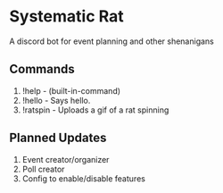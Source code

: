 # Systematic Rat
 A discord bot for event planning and other shenanigans
 
## Commands
 1. !help - (built-in-command)
 2. !hello - Says hello.
 3. !ratspin - Uploads a gif of a rat spinning
 
## Planned Updates
 1. Event creator/organizer
 2. Poll creator
 3. Config to enable/disable features
